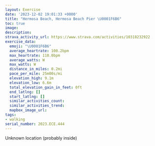 ```yaml
---
layout: Exercise
date: '2023-12-02 19:01:33 +0000'
title: "Hermosa Beach, Hermosa Beach Pier \U0001F6B6"
toc: true
image:
description:
strava_activity_url: https://www.strava.com/activities/10318232922
exercise_data:
  emoji: "\U0001F6B6"
  average_heartrate: 100.2bpm
  max_heartrate: 110.0bpm
  average_watts: W
  max_watts: W
  distance_in_miles: 0.2mi
  pace_per_mile: 25m00s/mi
  elevation_high: 9.1m
  elevation_low: 6.6m
  total_elevation_gain_in_feet: 0ft
  end_latlng: []
  start_latlng: []
  similar_activities_count:
  similar_activities_trend:
  mapbox_image_url:
tags:
- walking
serial_number: 2023.ECE.444
---
```

Unknown location (probably inside)
